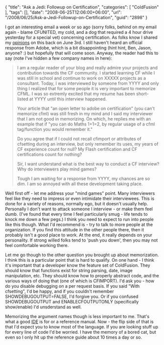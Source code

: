 {
	"title": "Ask a Jedi: Followup on Certification",
	"categories": [
		"ColdFusion"
	],
	"tags": [],
	"date": "2008-06-25T12:06:00+06:00",
	"url": "/2008/06/25/Ask-a-Jedi-Followup-on-Certification",
	"guid": "2898"
}

I got an interesting email a week or so ago (sorry folks, behind on my email again - blame CFUNITED, my cold, and a dog that required a 4 hour drive yesterday for a special vet) concerning certification. As folks know I shared my <a href="http://www.raymondcamden.com/index.cfm/2008/6/3/Open-Letter-to-Adobe-on-Certification">opinions</a> on this back on June 3rd. I still haven't heard an official response from Adobe, which is a bit disappointing (hint hint, Ben, Jason, anyone? :) but hopefully that will come soon. Anyway, the reader had this to say (note I've hidden a few company names in here):

<blockquote>
<p>
I am a regular reader of your blog and really admire your projects and contribution towards the CF community. I started learning CF while I was still in school and continue to work on XXXXX projects as a consultant. Today, I was interviewed by someone from YYYY and only thing I
realized that for some people it is very important to memorize CFML. I was so extremly excited that my resume has been short-listed at YYYY until this interview happened.

Your article that "an open letter to adobe on certification" (you can't memorize cfml) was still fresh in my mind and I said my interviewer that I am not good in memorizing. On which, he replies me with an example that if "you can do Maths 1+1=2, by regular usage of a cfml tag/function
you would remember it." 

Do you agree that if I could not recall cfimport or attributes of cfsetting during an interview, but only remember its uses, my years of CF experience count for null? My Flash certification and CF certifications count for nothing?

Sir, I want understand what is the best way to conduct a CF interview? Why do interviewers play mind games? 

Tough I am waiting for a response from YYYY, my chances are so dim. I am so annoyed with all these development taking place. 
</p>
</blockquote>
<!--more-->
Well first off - let me address your "mind games" point. Many interviewers feel like they need to impress or even intimidate their interviewees. This is done for a variety of reasons, normally ego, but it doesn't usually help. Personally I don't want to attack someone I interview - or make them feel dumb. (I've found that every time I feel particularly smug - life tends to knock me down a few pegs.) I think you need to expect to run into people like this though. What I'd recommend is - try to talk to more people at the organization. If you find this attitude in the other people there, then it probably isn't a good place to work. At the end, it really depends on your personality. If strong willed folks tend to 'push you down', then you may not feel comfortable working there. 

Let me go though to the other question you brought up about memorization. I think this is a particular point that is hard to qualify. On one hand - I think it's important that a developer know the feature set of ColdFusion. They should know that functions exist for string parsing, date, image manipulation, etc. They should know how to properly abstract code, and the various ways of doing that (one of which is CFIMPORT). I'd ask you - how do you disable debugging on a per request basis. If you said "With cfsetting", I'd be happy, and if you couldn't remember SHOWDEBUGOUTPUT=FALSE, I'd forgive you. Or if you confused SHOWDEBUGOUTPUT and ENABLECFOUTPUTONLY (specifically show/enable) I'd unsderstand as well.

Memorizing the argument names though is less important to me. That's what a good <a href="http://www.cfeclipse.org">IDE</a> is for or a reference manual. Now - the flip side of that is that I'd expect you to know most of the language. If you are looking stuff up for every line of code I'd be worried. I have the memory of a bored cat, but even so I only hit up the reference guide about 10 times a day or so.
